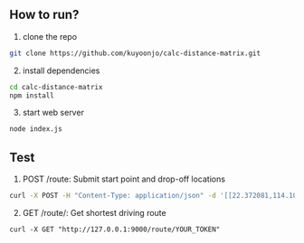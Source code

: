 ## How to run?
1. clone the repo
```bash
git clone https://github.com/kuyoonjo/calc-distance-matrix.git
```
2. install dependencies
```bash
cd calc-distance-matrix
npm install
```
3. start web server
```bash
node index.js
```

## Test
1. POST /route: Submit start point and drop-off locations
```bash
curl -X POST -H "Content-Type: application/json" -d '[[22.372081,114.107877],[22.326442,114.167811],[22.284419,114.15951]]' "http://127.0.0.1:9000/route"
```
2. GET /route/<TOKEN>: Get shortest driving route
```
curl -X GET "http://127.0.0.1:9000/route/YOUR_TOKEN"
```